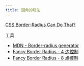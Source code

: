 ```yaml
---
title: 圆角的玩法
---
```



[CSS Border-Radius Can Do That?](https://medium.com/9elements/css-border-radius-can-do-that-d46df1d013ae)

工具

- [MDN - Border-radius generator](https://developer.mozilla.org/en-US/docs/Web/CSS/CSS_Background_and_Borders/Border-radius_generator)
- [Fancy Border Radius - 4 边控制](https://9elements.github.io/fancy-border-radius)
- [Fancy Border Radius - 8 点控制](https://9elements.github.io/fancy-border-radius/full-control.html)

